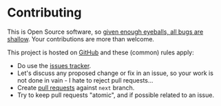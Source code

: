 # Contributing

This is Open Source software, so [given enough eyeballs, all bugs are shallow](https://en.wikipedia.org/wiki/Linus%27s_Law). Your contributions are more than welcome.

This project is hosted on [GitHub](https://github.com/christophevg/restful-mongo) and these (common) rules apply:

* Do use the [issues tracker](https://github.com/christophevg/restful-mongo/issues).
* Let's discuss any proposed change or fix in an issue, so your work is not done in vain - I hate to reject pull requests...
* Create [pull requests](https://github.com/christophevg/restful-mongo/pulls) against `next` branch.
* Try to keep pull requests "atomic", and if possible related to an issue.
